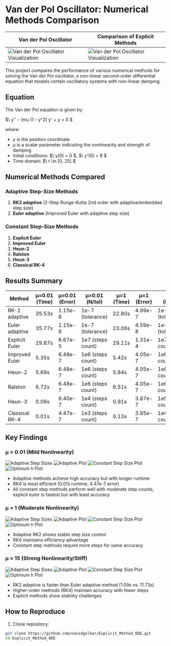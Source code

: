 # Van der Pol Oscillator: Numerical Methods Comparison
|Van der Pol Oscillator                                   |Comparison of Explicit Methods                            |
|---------------------------------------------------------|----------------------------------------------------------|
|![Van der Pol Oscillator Visualization](pics/mu=1_1.png) |![Van der Pol Oscillator Visualization](pics/mu=15_3.png) |

This project compares the performance of various numerical methods for solving the Van der Pol oscillator, a non-linear second-order differential equation that models certain oscillatory systems with non-linear damping.

## Equation
The Van der Pol equation is given by:

$\ y'' - \mu (1 - y^2) y' + y = 0 \$

where:
- $y$ is the position coordinate
- $\mu$ is a scalar parameter indicating the nonlinearity and strength of damping
- Initial conditions: $\ y(0) = 0 \$, $\ y'(0) = 8 \$
- Time domain: $\ t \in [0, 25] \$

## Numerical Methods Compared

### Adaptive Step-Size Methods
1. **RK2 adaptive** (2-Step Runge-Kutta 2nd order with adaptive/embedded step size)
2. **Euler adaptive** (Improved Euler with adaptive step size)

### Constant Step-Size Methods
1. **Explicit Euler**
2. **Improved Euler**
3. **Heun-2**
4. **Ralston**
5. **Heun-3**
6. **Classical RK-4**

## Results Summary

| Method            | μ=0.01 (Time) | μ=0.01 (Error) |μ=0.01 (N/tol)   | μ=1 (Time) | μ=1 (Error) |μ=1 (N/tol)      | μ=15 (Time) | μ=15 (Error) |μ=15 (N/tol)     |
|-------------------|---------------|----------------|-----------------|------------|-------------|-----------------|-------------|--------------|-----------------|
| RK-2 adaptive     | 35.53s        | 1.15e-6        |1e-7 (tolerance) | 22.80s     | 4.99e-7     |1e-7 (tolerance) | 1.09s       | 2.94e-5      |1e-6 (tolerance) |
| Euler adaptive    | 35.77s        | 1.15e-6        |1e-7 (tolerance) | 23.06s     | 4.59e-8     |1e-7 (tolerance) | 11.73s      | 3.33e-5      |1e-7 (tolerance) |
| Explicit Euler    | 29.87s        | 6.67e-5        |1e7 (steps count)| 29.11s     | 1.31e-4     |1e7 (steps count)| 28.68s      | 1.48e-3      |1e7 (steps count)|
| Improved Euler    | 5.35s         | 6.48e-7        |1e6 (steps count)| 5.42s      | 4.05e-7     |1e6 (steps count)| 5.27s       | 3.03e-5      |1e6 (steps count)|
| Heun-2            | 5.69s         | 6.48e-7        |1e6 (steps count)| 5.64s      | 4.05e-7     |1e6 (steps count)| 5.58s       | 3.03e-5      |1e6 (steps count)|
| Ralston           | 6.72s         | 6.48e-7        |1e6 (steps count)| 6.51s      | 4.05e-7     |1e6 (steps count)| 6.53s       | 3.03e-5      |1e6 (steps count)|
| Heun-3            | 0.09s         | 6.40e-7        |1e4 (steps count)| 0.91s      | 3.87e-7     |1e5 (steps count)| 0.89s       | 3.12e-5      |1e5 (steps count)|
| Classical RK-4    | 0.01s         | 4.47e-7        |1e3 (steps count)| 0.13s      | 3.85e-7     |1e4 (steps count)| 0.13s       | 3.40e-5      |1e4 (steps count)|

## Key Findings

### μ = 0.01 (Mild Nonlinearity)
![Adaptive Step Sizes](pics/mu=e-2_1.png)
![Adaptive Plot](pics/mu=e-2_2.png)
![Constant Step Size Plot](pics/mu=e-2_3.png)
![Optimum h Plot](pics/mu=e-2_4.png)
- Adaptive methods achieve high accuracy but with longer runtime
- RK4 is most efficient (0.01s runtime, 4.47e-7 error)
- All constant step methods perform well with moderate step counts, explicit euler is fastest but with least accuracy

### μ = 1 (Moderate Nonlinearity)
![Adaptive Step Sizes](pics/mu=1_1.png)
![Adaptive Plot](pics/mu=1_2.png)
![Constant Step Size Plot](pics/mu=1_3.png)
![Optimum h Plot](pics/mu=1_4.png)
- Adaptive RK2 shows stable step size control
- RK4 maintains efficiency advantage
- Constant step methods require more steps for same accuracy

### μ = 15 (Strong Nonlinearity/Stiff)
![Adaptive Step Sizes](pics/mu=15_1.png)
![Adaptive Plot](pics/mu=15_2.png)
![Constant Step Size Plot](pics/mu=15_3.png)
![Optimum h Plot](pics/mu=15_4.png)
- RK2 adaptive is faster than Euler adaptive method (1.09s vs. 11.73s)
- Higher-order methods (RK4) maintain accuracy with fewer steps
- Explicit methods show stability challenges

## How to Reproduce

1. Clone repository:
```bash
git clone https://github.com/navidgolkar/Explicit_Method_ODE.git
cd Explicit_Method_ODE
